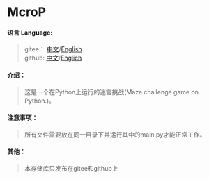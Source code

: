 # McroP

#### 语言   Language:
>gitee： [中文](https://gitee.com/yxrlyg/mcrop)/[English](https://gitee.com/yxrlyg/mcrop/blob/master/README-en.md)\
  github:  [中文](https://github.com/lyggb721210/Examples/blob/master/README-en_ch.md)/[Englich](https://github.com/lyggb721210/Examples)
#### 介绍：
>这是一个在Python上运行的迷宫挑战(Maze challenge game on Python.)。
#### 注意事项：
>所有文件需要放在同一目录下并运行其中的main.py才能正常工作。
#### 其他：
>本存储库只发布在gitee和github上
